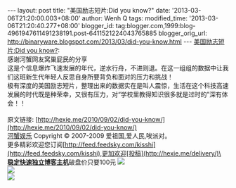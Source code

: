 --- layout: post title: "美国励志短片:Did you know?" date:
'2013-03-06T21:20:00.003+08:00' author: Wenh Q tags: modified\_time:
'2013-03-06T21:20:40.277+08:00' blogger\_id:
tag:blogger.com,1999:blog-4961947611491238191.post-6411521224043765885
blogger\_orig\_url:
http://binaryware.blogspot.com/2013/03/did-you-know.html ---
[美国励志短片:Did you know?](http://hexie.me/2010/09/02/did-you-know/):
\
感谢河蟹网友窝巢屁民的分享\
这是个信息爆炸飞速发展的年代，逆水行舟，不进则退。在这一组组的数据中让我们这班新生代年轻人反思自身所要背负和面对的压力和挑战！\
极有深度的美国励志短片，整理出来的数据实在是叫人震惊，生活在这个科技高速发展的时代既是种荣幸，又很有压力，对“学校里教得知识很多就是过时的”深有体会！！\
\
原文链接:
[http://hexie.me/2010/09/02/did-you-know/](http://hexie.me/2010/09/02/did-you-know/)
\
[河蟹娱乐](http://hexie.me/) Copyright © 2007-2009
爱祖国,爱人民,唉派对。\
更多精彩欢迎您订阅[http://feed.feedsky.com/kisshi](http://feed.feedsky.com/kisshi),更加欢迎[投稿](http://hexie.me/delivery/)\
[**稳定快速独立博客主机**](http://www.gegehost.com/)破盘价只要100元
![](http://img.tongji.linezing.com/922164/tongji.gif)\
![](http://www1.feedsky.com/t1/408710545/kisshi/feedsky/s.gif?r=http://hexie.me/2010/09/02/did-you-know/)\
[![](http://www1.feedsky.com/r/i/feedsky/kisshi/408710545/art01.gif)](http://www1.feedsky.com/r/l/feedsky/kisshi/408710545/art01.html)
